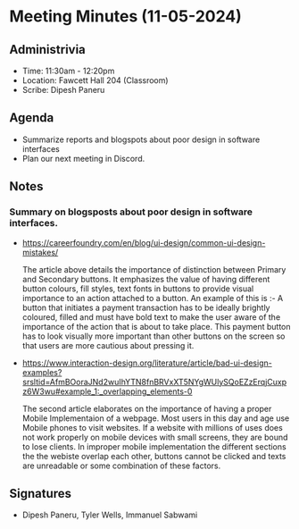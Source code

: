 # Meeting Minutes (11-05-2024)

## Administrivia
* Time: 11:30am - 12:20pm
* Location: Fawcett Hall 204 (Classroom)
* Scribe: Dipesh Paneru

## Agenda
* Summarize reports and blogspots about poor design in software interfaces
* Plan our next meeting in Discord.

## Notes

### Summary on blogsposts about poor design in software interfaces.

 - https://careerfoundry.com/en/blog/ui-design/common-ui-design-mistakes/

   The article above details the importance of distinction between Primary and Secondary buttons. It emphasizes the value of having different button colours, fill styles, text fonts in buttons to provide visual importance to an action attached to a button. An example of this is :- A button that initiates a payment transaction has to be ideally brightly coloured, filled and must have bold text to make the user aware of the importance of the action that is about to take place. This payment button has to look visually more important than other buttons on the screen so that users are more cautious about pressing it.
   
 - https://www.interaction-design.org/literature/article/bad-ui-design-examples?srsltid=AfmBOoraJNd2wuIhYTN8fnBRVxXT5NYgWUlySQoEZzErqjCuxpz6W3wu#example_1:_overlapping_elements-0

    The second article elaborates on the importance of having a proper Mobile Implementaion of a webpage. Most users in this day and age use Mobile phones to visit websites. If a website with millions of uses does not work properly on mobile devices with small screens, they are bound to lose clients. In improper mobile implementation the different sections the the webiste overlap each other, buttons cannot be clicked and texts are unreadable or some combination of these factors.

   
## Signatures
* Dipesh Paneru, Tyler Wells, Immanuel Sabwami
